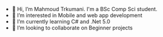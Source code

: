 - 👋 Hi, I’m Mahmoud Trkumani. I'm a BSc Comp Sci student.
- 👀 I’m interested in Mobile and web app development
- 🌱 I’m currently learning C# and .Net 5.0
- 💞️ I’m looking to collaborate on Beginner projects

<!---
MahmoudTurkmani/MahmoudTurkmani is a ✨ special ✨ repository because its `README.md` (this file) appears on your GitHub profile.
You can click the Preview link to take a look at your changes.
--->
